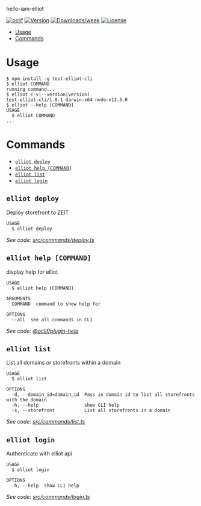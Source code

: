 hello-iam-elliot

[![oclif](https://img.shields.io/badge/cli-oclif-brightgreen.svg)](https://oclif.io)
[![Version](https://img.shields.io/npm/v/elliot-cli.svg)](https://npmjs.org/package/hello-iam-elliot)
[![Downloads/week](https://img.shields.io/npm/dw/elliot-cli.svg)](https://npmjs.org/package/hello-iam-elliot)
[![License](https://img.shields.io/npm/l/elliot-cli.svg)](https://github.com/helloiamelliot/elliot-cli/blob/master/package.json)

<!-- toc -->
* [Usage](#usage)
* [Commands](#commands)
<!-- tocstop -->
# Usage
<!-- usage -->
```sh-session
$ npm install -g test-elliot-cli
$ elliot COMMAND
running command...
$ elliot (-v|--version|version)
test-elliot-cli/1.0.1 darwin-x64 node-v13.5.0
$ elliot --help [COMMAND]
USAGE
  $ elliot COMMAND
...
```
<!-- usagestop -->
# Commands
<!-- commands -->
* [`elliot deploy`](#elliot-deploy)
* [`elliot help [COMMAND]`](#elliot-help-command)
* [`elliot list`](#elliot-list)
* [`elliot login`](#elliot-login)

## `elliot deploy`

Deploy storefront to ZEIT

```
USAGE
  $ elliot deploy
```

_See code: [src/commands/deploy.ts](https://github.com/helloiamelliot/elliot-cli/blob/v1.0.1/src/commands/deploy.ts)_

## `elliot help [COMMAND]`

display help for elliot

```
USAGE
  $ elliot help [COMMAND]

ARGUMENTS
  COMMAND  command to show help for

OPTIONS
  --all  see all commands in CLI
```

_See code: [@oclif/plugin-help](https://github.com/oclif/plugin-help/blob/v2.2.3/src/commands/help.ts)_

## `elliot list`

List all domains or storefronts within a domain

```
USAGE
  $ elliot list

OPTIONS
  -d, --domain_id=domain_id  Pass in domain id to list all storefronts with the domain
  -h, --help                 show CLI help
  -s, --storefront           List all storefronts in a domain
```

_See code: [src/commands/list.ts](https://github.com/helloiamelliot/elliot-cli/blob/v1.0.1/src/commands/list.ts)_

## `elliot login`

Authenticate with elliot api

```
USAGE
  $ elliot login

OPTIONS
  -h, --help  show CLI help
```

_See code: [src/commands/login.ts](https://github.com/helloiamelliot/elliot-cli/blob/v1.0.1/src/commands/login.ts)_
<!-- commandsstop -->
